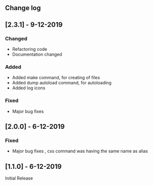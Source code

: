 ## Change log

## [2.3.1] - 9-12-2019

### Changed

- Refactoring code
- Documentation changed

### Added

- Added make command, for creating of files
- Added dump autoload command, for autoloading
- Added log icons

### Fixed

- Major bug fixes

## [2.0.0] - 6-12-2019

### Fixed

- Major bug fixes , css command was having the same name as alias

## [1.1.0] - 6-12-2019

Initial Release
